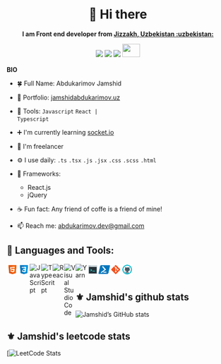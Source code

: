 <h1 align="center"> 🧑 Hi there 
 </h1>
 <p align="center"><strong>I am Front end developer from <a href="https://goo.gl/maps/SHiKjvraCPg197E17" target="_blank">Jizzakh, Uzbekistan :uzbekistan:</a> </strong></p>
<div align="center">
  <a href="https://www.instagram.com/jamshid_50_05" target="_blank"><img height="30" src="https://camo.githubusercontent.com/c9dacf0f25a1489fdbc6c0d2b41cda58b77fa210a13a886d6f99e027adfbd358/68747470733a2f2f6564656e742e6769746875622e696f2f537570657254696e7949636f6e732f696d616765732f7376672f696e7374616772616d2e737667" /></a>
   <a href="https://www.facebook.com/abdukarimov.jamshid.alisherovich" target="_blank"><img height="30" src="https://camo.githubusercontent.com/8f245234577766478eaf3ee72b0615e99bb9ef3eaa56e1c37f75692811181d5c/68747470733a2f2f6564656e742e6769746875622e696f2f537570657254696e7949636f6e732f696d616765732f7376672f66616365626f6f6b2e737667" /></a>
   <a href="https://t.me/Jamshid_Abdukarimov" target="_blank"><img height="30" src="https://camo.githubusercontent.com/f4b401dd7cd9b7840fd31acafd49e151a80e4c9600bf219934461b96dd98e013/68747470733a2f2f6564656e742e6769746875622e696f2f537570657254696e7949636f6e732f696d616765732f7376672f74656c656772616d2e737667" /></a>
  <a href="https://leetcode.com/jamshid-abdukarimov" ><img src="https://upload.wikimedia.org/wikipedia/commons/1/19/LeetCode_logo_black.png" height="30" width="40" /></a>
</div>

<br />
<strong>BIO</strong>

  - :four_leaf_clover: Full Name: Abdukarimov Jamshid
  - 🏅 Portfolio: [jamshidabdukarimov.uz](https://jamshidabdukarimov.netlify.app)
  - 🐊 Tools: <code>Javascript</code> <code>React | Typescript</code> 
  - ➕ I'm currently learning <a href="socket.io">socket.io</a>
  - 🏢 I'm freelancer
  - ⚙️ I use daily: <code>.ts</code> <code>.tsx</code> <code>.js</code> <code>.jsx</code> <code>.css</code> <code>.scss</code> <code>.html</code>
  - 🍂 Frameworks: 
      - React.js
      - jQuery
    
  - ☕️ Fun fact: Any friend of coffe is a friend of mine!
  - 📫 Reach me: <a href="mailto: abdukarimov.dev@gmail.com" target="_blank"> abdukarimov.dev@gmail.com </a> 
 
## 🔨 Languages and Tools:
<img align="left" alt="HTML" width="26px" src="https://github.com/GulomjonBakirov/GulomjonBakirov/blob/main/images/html.svg" />
<img align="left" alt="CSS" width="26px" src="https://github.com/GulomjonBakirov/GulomjonBakirov/blob/main/images/css.svg" />
<img align="left" alt="JavaScript" width="26px" src="https://camo.githubusercontent.com/9496882abd182958bcea4238ab44f7eb8928d7a4144c150f18f6c55ceb9b4490/68747470733a2f2f6564656e742e6769746875622e696f2f537570657254696e7949636f6e732f696d616765732f7376672f6a6176617363726970742e737667" />
<img align="left" alt="TypeScript" width="26px" src="https://camo.githubusercontent.com/ff660f3b34106793e1a8008592156f3127d8465adc82e103b9f2e0ce012c70ec/68747470733a2f2f6564656e742e6769746875622e696f2f537570657254696e7949636f6e732f696d616765732f7376672f747970657363726970742e737667" />
<img align="left" alt="React" width="26px" src="https://camo.githubusercontent.com/98ce3f27aec475c03ad0441a7d4092f6b956814c7adc7f0049689dccedb82f1d/68747470733a2f2f6564656e742e6769746875622e696f2f537570657254696e7949636f6e732f696d616765732f7376672f72656163742e737667" />
<img align="left" alt="Visual Studio Code" width="26px" src="https://upload.wikimedia.org/wikipedia/commons/9/9a/Visual_Studio_Code_1.35_icon.svg" />
<img align="left" alt="Yarn" width="26px" src="https://camo.githubusercontent.com/9ec5d0c3f7552908b21cfa4cc656e5bd2b6f1c4d2f46225a3ff1d2ee176ec4ef/68747470733a2f2f6564656e742e6769746875622e696f2f537570657254696e7949636f6e732f696d616765732f7376672f7961726e2e737667" />
<img align="left" alt="Terminal Console" width="26px" src="https://github.com/GulomjonBakirov/GulomjonBakirov/blob/main/images/console.svg" />
<img align="left" alt="Powershell" width="26px" src="https://github.com/GulomjonBakirov/GulomjonBakirov/blob/main/images/powershell.svg" />
<img align="left" alt="Git" width="26px" src="https://github.com/GulomjonBakirov/GulomjonBakirov/blob/main/images/git.svg" />
<img align="left" alt="GitHub" width="26px" src="https://github.com/GulomjonBakirov/GulomjonBakirov/blob/main/images/github.svg" />
<br />
<br />
 
 ## ⚜️ Jamshid's github stats
![Jamshid’s GitHub stats](https://github-readme-stats.vercel.app/api?username=jamshid-abdukarimov&show_icons=true&theme=tokyonight&count_private=true)

 ## ⚜️ Jamshid's leetcode stats
[![LeetCode Stats](https://leetcard.jacoblin.cool/jamshid-abdukarimov?font=Dancing_Script)


<!--
**jamshid-abdukarimov/jamshid-abdukarimov** is a ✨ _special_ ✨ repository because its `README.md` (this file) appears on your GitHub profile.

Here are some ideas to get you started:

- 🔭 I’m currently working on ...
- 🌱 I’m currently learning ...
- 👯 I’m looking to collaborate on ...
- 🤔 I’m looking for help with ...
- 💬 Ask me about ...
- 📫 How to reach me: ...
- 😄 Pronouns: ...
- ⚡ Fun fact: ...
-->
